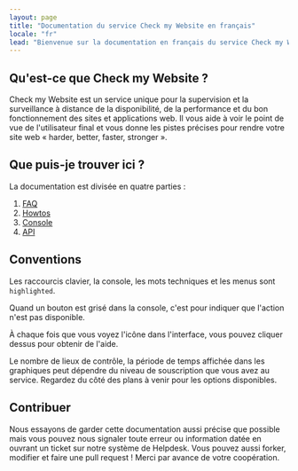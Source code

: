 ```yaml
---
layout: page
title: "Documentation du service Check my Website en français"
locale: "fr"
lead: "Bienvenue sur la documentation en français du service Check my Website."
---
```



## Qu'est-ce que Check my Website ?

Check my Website est un service unique pour la supervision et la surveillance à distance de la disponibilité, de la performance et du bon fonctionnement des sites et applications web. Il vous aide à voir le point de vue de l'utilisateur final et vous donne les pistes précises pour rendre votre site web « harder, better, faster, stronger ».

## Que puis-je trouver ici ?

La documentation est divisée en quatre parties : 

1. [FAQ](/fr/faq/)
2. [Howtos](/fr/howtos)
3. [Console](/fr/console)
4. [API](/fr/api/)

## Conventions

Les raccourcis clavier, la console, les mots techniques et les menus sont `highlighted`.

Quand un bouton est grisé dans la console, c'est pour indiquer que l'action n'est pas disponible.

À chaque fois que vous voyez l'icône <i class="fa fa-question-circle"></i> dans l'interface, vous pouvez cliquer dessus pour obtenir de l'aide.

Le nombre de lieux de contrôle, la période de temps affichée dans les graphiques peut dépendre du niveau de souscription que vous avez au service. Regardez du côté des plans à venir pour les options disponibles.

## Contribuer

Nous essayons de garder cette documentation aussi précise que possible mais vous pouvez nous signaler toute erreur ou information datée en ouvrant un ticket sur notre système de Helpdesk. Vous pouvez aussi forker, modifier et faire une pull request ! Merci par avance de votre coopération.
